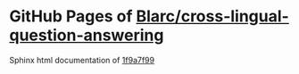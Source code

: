 GitHub Pages of [Blarc/cross-lingual-question-answering](https://github.com/Blarc/cross-lingual-question-answering.git)
===
Sphinx html documentation of [1f9a7f99](https://github.com/Blarc/cross-lingual-question-answering/tree/1f9a7f99906f8a277a92f1ef9fe05b254dfdc9cc)
